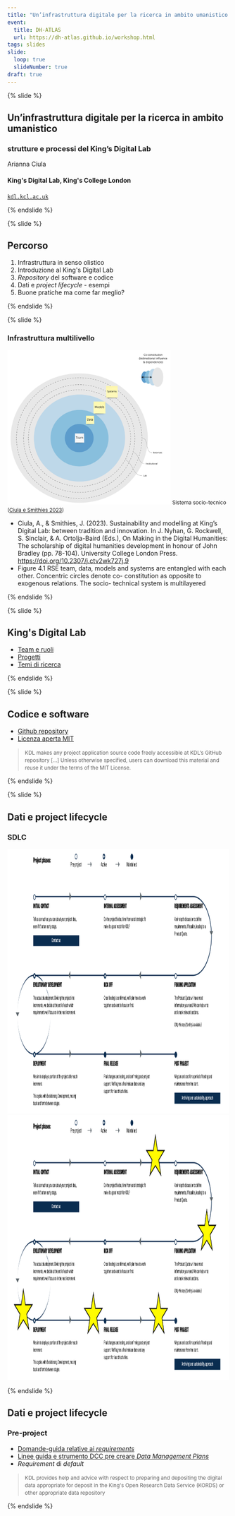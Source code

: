 ```yaml
---
title: "Un’infrastruttura digitale per la ricerca in ambito umanistico: strutture e processi del King’s Digital Lab"
event:
  title: DH-ATLAS
  url: https://dh-atlas.github.io/workshop.html
tags: slides
slide:
  loop: true
  slideNumber: true
draft: true
---
```


{% slide %}

## Un’infrastruttura digitale per la ricerca in ambito umanistico

### strutture e processi del King’s Digital Lab

Arianna Ciula

#### King's Digital Lab, King's College London

[`kdl.kcl.ac.uk`](https://kdl.kcl.ac.uk)

{% endslide %}

{% slide %}

## Percorso

1. Infrastruttura in senso olistico
1. Introduzione al King's Digital Lab
1. _Repository_ del software e codice
1. Dati e _project lifecycle_ - esempi
1. Buone pratiche ma come far meglio?

{% endslide %}

{% slide %}

### Infrastruttura multilivello
<img 
    src="/assets/images/slides/bologna-2025-fig_1.jpg"
  height="350"
  width="371"
  />
  <small>Sistema socio-tecnico ([Ciula e Smithies 2023](https://doi.org/10.2307/j.ctv2wk727j.9))</small>

<aside class="notes">

- Ciula, A., & Smithies, J. (2023). Sustainability and modelling at King’s Digital Lab: between tradition and innovation. In J. Nyhan, G. Rockwell, S. Sinclair, & A. Ortolja-Baird (Eds.), On Making in the Digital Humanities: The scholarship of digital humanities development in honour of John Bradley (pp. 78-104). University College London Press. https://doi.org/10.2307/j.ctv2wk727j.9
- Figure 4.1 RSE team, data, models and systems are entangled with each other. Concentric circles denote co- constitution as opposite to exogenous relations. The socio- technical system is multilayered

</aside>

{% endslide %}

{% slide %}

## King's Digital Lab


- [Team e ruoli](https://kdl.kcl.ac.uk/about/team/)
- [Progetti](https://kdl.kcl.ac.uk/projects/)
- [Temi di ricerca](https://kdl.kcl.ac.uk/projects/research-themes/)


{% endslide %}

{% slide %}

## Codice e software

- [Github repository](https://github.com/kingsdigitallab/)
- [Licenza aperta MIT](https://opensource.org/licenses/MIT)
> <small>KDL makes any project application source code freely accessible at KDL’s GitHub repository [...] Unless otherwise specified, users can download this material and reuse it under the terms of the MIT License.</small>

{% endslide %}

{% slide %}

## Dati e project lifecycle

### SDLC

<div class="r-stack">
  <img
    class="fragment fade-out"
    data-fragment-index="0"
    src="/assets/images/slides/sdlc.png"
    height="600"
    width="1177"
  />
  <img
    class="fragment"
    data-fragment-index="0"
    src="/assets/images/slides/bologna-2025-sdlc-data.png"
    height="600"
    width="1177"
  />
</div>

{% endslide %}

## Dati e project lifecycle

### Pre-project

- [Domande-guida relative ai _requirements_](https://github.com/kingsdigitallab/sdlc-for-rse/wiki/Data-Management-Plan-guidance-and-AHRC-template)
- [Linee guida e strumento DCC pre creare _Data Management Plans_](https://www.dcc.ac.uk/resources/data-management-plans)
- _Requirement_ di _default_
> <small>KDL provides help and advice with respect to preparing and depositing the digital data appropriate for deposit in the King's Open Research Data Service (KORDS) or other appropriate data repository</small>

<aside class="notes">

</aside>

{% endslide %}
